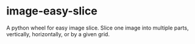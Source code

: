 # image-easy-slice
A python wheel for easy image slice. Slice one image into multiple parts, vertically, horizontally, or by a given grid.

